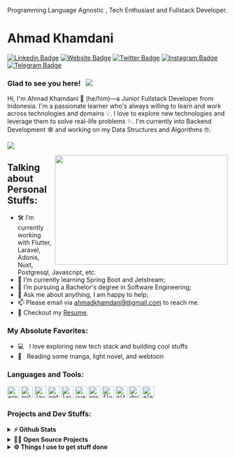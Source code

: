 Programming Language Agnostic , Tech Enthusiast and Fullstack Developer.

# Ahmad Khamdani
[![Linkedin Badge](https://img.shields.io/badge/-LinkedIn-0e76a8?style=flat-square&logo=Linkedin&logoColor=white)](https://linkedin.com/in/rizalord)
[![Website Badge](https://img.shields.io/badge/Website-3b5998?style=flat-square&logo=google-chrome&logoColor=white)](https://rizalord.me/)
[![Twitter Badge](https://img.shields.io/badge/-Twitter-00acee?style=flat-square&logo=Twitter&logoColor=white)](https://twitter.com/rizalord_)
[![Instagram Badge](https://img.shields.io/badge/-Instagram-e4405f?style=flat-square&logo=Instagram&logoColor=white)](https://instagram.com/rizalord_/)
[![Telegram Badge](https://img.shields.io/badge/-Telegram-0088cc?style=flat-square&logo=Telegram&logoColor=white)](https://t.me/rizalord)

### Glad to see you here! &nbsp; ![](https://visitor-badge.glitch.me/badge?page_id=rizalord.rizalord&style=flat-square&color=0088cc)

Hi, I'm Ahmad Khamdani 👨 (he/him)—a Junior Fullstack Developer from Indonesia. I'm a passionate learner who's always willing to learn and work across technologies and domains 💡. I love to explore new technologies and leverage them to solve real-life problems ✨. I'm currently into Backend Development 🕸️ and working on my Data Structures and Algorithms 🤓.

[![](https://gitwar.herokuapp.com/badge?username=rizalord&label=Gitwar%20Profile%20Score&style=for-the-badge&color=0088cc)](https://gitwar.herokuapp.com/)

<img align="right" height="250" width="395" alt="" src="https://raw.githubusercontent.com/iampavangandhi/iampavangandhi/master/gifs/hello.gif" />

## Talking about Personal Stuffs:

- 🛠 I’m currently working with Flutter, Laravel, Adonis, Nuxt, <br /> Postgresql, Javascript, etc.
- 📖 I’m currently learning Spring Boot and Jetstream;
- 💼 I’m pursuing a Bachelor's degree in Software Engineering;
- 💬 Ask me about anything, I am happy to help;
- 📫 Please email via ahmadkhamdani9@gmail.com to reach me.
- 📝 Checkout my [Resume](https://github.com/rizalord/rizalord/blob/master/resume.pdf).

### My Absolute Favorites:

- 💻 &nbsp; I love exploring new tech stack and building cool stuffs
- 📰 &nbsp; Reading some manga, light novel, and webtoon

### Languages and Tools:

<code><img height="27" src="https://devicons.github.io/devicon/devicon.git/icons/express/express-original.svg" alt="expressjs"></code>
<code><img height="27" src="https://devicon.dev/devicon.git/icons/python/python-original.svg" alt="python"></code>
<code><img height="27" src="https://devicon.dev/devicon.git/icons/javascript/javascript-original.svg" alt="javascript"></code>
<code><img height="27" src="https://devicon.dev/devicon.git/icons/nodejs/nodejs-original.svg" alt="nodejs"></code>
<code><img height="27" src="https://devicon.dev/devicon.git/icons/laravel/laravel-plain.svg" alt="laravel"></code>
<code><img height="27" src="https://devicon.dev/devicon.git/icons/vuejs/vuejs-original.svg" alt="vue"></code>
<code><img height="27" src="https://devicon.dev/devicon.git/icons/postgresql/postgresql-original.svg" alt="postgresql"></code>
<code><img height="27" src="https://www.vectorlogo.zone/logos/flutterio/flutterio-icon.svg" alt="flutter"></code>
<code><img height="27" src="https://devicons.github.io/devicon/devicon.git/icons/git/git-original.svg" alt="git"></code>
<code><img height="27" src="https://devicon.dev/devicon.git/icons/docker/docker-original.svg" alt="docker"></code>
<code><img height="27" src="https://devicon.dev/devicon.git/icons/electron/electron-original.svg" alt="electron"></code>


### Projects and Dev Stuffs:

<details>	
  <summary><b>⚡ Github Stats</b></summary>

<img height="180em" src="https://github-readme-stats.vercel.app/api?username=rizalord&show_icons=true&hide_border=true" />
<img height="180em" src="https://github-readme-stats.vercel.app/api/top-langs/?username=rizalord&exclude_repo=KNN-Image-Classification&show_icons=true&hide_border=true&layout=compact&langs_count=8"/>
</details>

<details>
  <summary><b>🧑‍🚀 Open Source Projects</b></summary>

  <br />
  <table>
    <thead align="center">
      <tr border: none;>
        <td><b>💻 Projects</b></td>
        <td><b>🌟 Stars</b></td>
        <td><b>🍴 Forks</b></td>
        <td><b>🐛 Issues</b></td>
        <td><b>🔔 Pull Requests</b></td>
        <td><b>👨‍💻 Language</b></td>
      </tr>
    </thead>
    <tbody>
      <tr>
	      <td><a href="https://github.com/rizalord/portfolio-cms"><b>🚀 Portfolio CMS</b></a></td>
        <td><img alt="Stars" src="https://img.shields.io/github/stars/rizalord/portfolio-cms?style=flat-square&labelColor=343b41"/></td>
        <td><img alt="Forks" src="https://img.shields.io/github/forks/rizalord/portfolio-cms?style=flat-square&labelColor=343b41"/></td>
        <td><img alt="Issues" src="https://img.shields.io/github/issues/rizalord/portfolio-cms?style=flat-square"/></td>
        <td><img alt="Pull Requests" src="https://img.shields.io/github/issues-pr/rizalord/portfolio-cms?style=flat-square"/></td>
        <td><img alt="Language" src="https://img.shields.io/github/languages/top/rizalord/portfolio-cms?style=flat-square"/></td>
      </tr>
      <tr>
	      <td><a href="https://github.com/rizalord/samehadaku-api"><b>💸 Samehadaku API</b></a></td>
        <td><img alt="Stars" src="https://img.shields.io/github/stars/rizalord/samehadaku-api?style=flat-square&labelColor=343b41"/></td>
        <td><img alt="Forks" src="https://img.shields.io/github/forks/rizalord/samehadaku-api?style=flat-square&labelColor=343b41"/></td>
        <td><img alt="Issues" src="https://img.shields.io/github/issues/rizalord/samehadaku-api?style=flat-square"/></td>
        <td><img alt="Pull Requests" src="https://img.shields.io/github/issues-pr/rizalord/samehadaku-api?style=flat-square"/></td>
        <td><img alt="Language" src="https://img.shields.io/github/languages/top/rizalord/samehadaku-api?label=javascript&style=flat-square"/></td>
      </tr>
      <tr>
	      <td><a href="https://github.com/rizalord/komikcast-api"><b>💻 Komikcast API</b></a></td>
        <td><img alt="Stars" src="https://img.shields.io/github/stars/rizalord/komikcast-api?style=flat-square&labelColor=343b41"/></td>
        <td><img alt="Forks" src="https://img.shields.io/github/forks/rizalord/komikcast-api?style=flat-square&labelColor=343b41"/></td>
        <td><img alt="Issues" src="https://img.shields.io/github/issues/rizalord/komikcast-api?style=flat-square"/></td>
        <td><img alt="Pull Requests" src="https://img.shields.io/github/issues-pr/rizalord/komikcast-api?style=flat-square"/></td>
        <td><img alt="Language" src="https://img.shields.io/github/languages/top/rizalord/komikcast-api?style=flat-square"/></td> 
      </tr>
    </tbody>
  </table>
  <br />
</details>
 
<details>	
  <br />
  <summary><b>⚙️ Things I use to get stuff done</b></summary>
  	<ul>
  	    <li><b>OS:</b> Windows 10 Home</li>
	    <li><b>Laptop: </b> ASUS X441U (i3)</li>
  	    <li><b>Browser: </b> Chrome, Edge</li>
	    <li><b>Code Editor:</b> VSCode - The best editor out there</li>
	</ul>	
</details>
